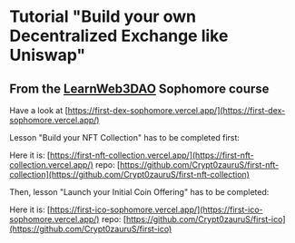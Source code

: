 # Tutorial "Build your own Decentralized Exchange like Uniswap"

## From the [LearnWeb3DAO](https://learnweb3.io) Sophomore course

Have a look at [https://first-dex-sophomore.vercel.app/](https://first-dex-sophomore.vercel.app/)

Lesson "Build your NFT Collection" has to be completed first:

Here it is: [https://first-nft-collection.vercel.app/](https://first-nft-collection.vercel.app/)
repo: [https://github.com/Crypt0zauruS/first-nft-collection](https://github.com/Crypt0zauruS/first-nft-collection)

Then, lesson "Launch your Initial Coin Offering" has to be completed:

Here it is: [https://first-ico-sophomore.vercel.app/](https://first-ico-sophomore.vercel.app/)
repo: [https://github.com/Crypt0zauruS/first-ico](https://github.com/Crypt0zauruS/first-ico)
